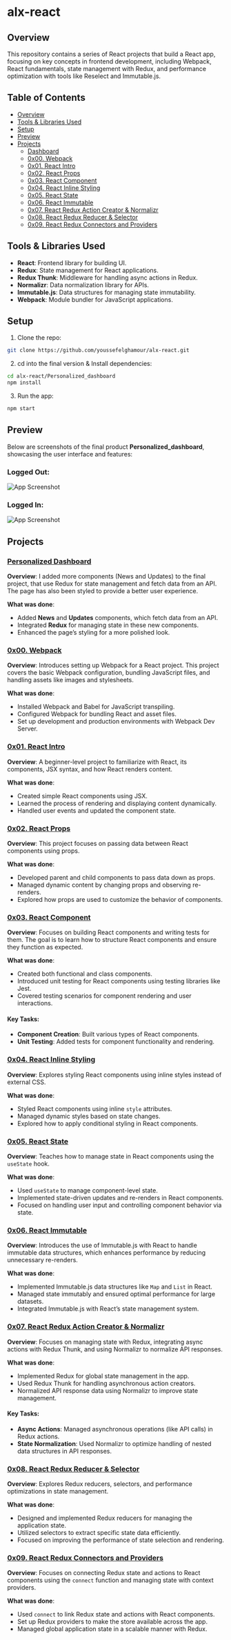 # alx-react

## Overview 

This repository contains a series of React projects that build a React app, focusing on key concepts in frontend development, including Webpack, React fundamentals, state management with Redux, and performance optimization with tools like Reselect and Immutable.js.

## Table of Contents

- [Overview](#overview)
- [Tools & Libraries Used](#tools--libraries-used)
- [Setup](#setup)
- [Preview](#preview)
- [Projects](#projects)
  - [Dashboard](#personalized-dashboard)
  - [0x00. Webpack](#0x00-webpack)
  - [0x01. React Intro](#0x01-react-intro)
  - [0x02. React Props](#0x02-react-props)
  - [0x03. React Component](#0x03-react-component)
  - [0x04. React Inline Styling](#0x04-react-inline-styling)
  - [0x05. React State](#0x05-react-state)
  - [0x06. React Immutable](#0x06-react-immutable)
  - [0x07. React Redux Action Creator & Normalizr](#0x07-react-redux-action-creator-normalizr)
  - [0x08. React Redux Reducer & Selector](#0x08-react-redux-reducer-selector)
  - [0x09. React Redux Connectors and Providers](#0x09-react-redux-connectors-and-providers)

## Tools & Libraries Used

- **React**: Frontend library for building UI.
- **Redux**: State management for React applications.
- **Redux Thunk**: Middleware for handling async actions in Redux.
- **Normalizr**: Data normalization library for APIs.
- **Immutable.js**: Data structures for managing state immutability.
- **Webpack**: Module bundler for JavaScript applications.

## Setup

1. Clone the repo:

```bash
git clone https://github.com/youssefelghamour/alx-react.git
```

2. cd into the final version & Install dependencies:
```bash
cd alx-react/Personalized_dashboard
npm install
```

3. Run the app:
```bash
npm start
```

## Preview

Below are screenshots of the final product **Personalized_dashboard**, showcasing the user interface and features:

### Logged Out:

![App Screenshot](./Personalized_dashboard/src/assets/Screenshot_loddegOut.jpeg)

### Logged In:

![App Screenshot](./Personalized_dashboard/src/assets/Screenshot_loddegIn.jpeg)

## Projects

### [Personalized Dashboard](./Personalized_dashboard/)
**Overview**: I added more components (News and Updates) to the final project, that use Redux for state management and fetch data from an API. The page has also been styled to provide a better user experience.

**What was done**:
- Added **News** and **Updates** components, which fetch data from an API.
- Integrated **Redux** for managing state in these new components.
- Enhanced the page’s styling for a more polished look.

### [0x00. Webpack](./0x00-Webpack/)
**Overview**: Introduces setting up Webpack for a React project. This project covers the basic Webpack configuration, bundling JavaScript files, and handling assets like images and stylesheets.

**What was done**:
- Installed Webpack and Babel for JavaScript transpiling.
- Configured Webpack for bundling React and asset files.
- Set up development and production environments with Webpack Dev Server.

### [0x01. React Intro](./0x01-react_intro/)
**Overview**: A beginner-level project to familiarize with React, its components, JSX syntax, and how React renders content.

**What was done**:
- Created simple React components using JSX.
- Learned the process of rendering and displaying content dynamically.
- Handled user events and updated the component state.

### [0x02. React Props](./0x02-react_props/)
**Overview**: This project focuses on passing data between React components using props.

**What was done**:
- Developed parent and child components to pass data down as props.
- Managed dynamic content by changing props and observing re-renders.
- Explored how props are used to customize the behavior of components.

### [0x03. React Component](./0x03-React_component/)
**Overview**: Focuses on building React components and writing tests for them. The goal is to learn how to structure React components and ensure they function as expected.

**What was done**:
- Created both functional and class components.
- Introduced unit testing for React components using testing libraries like Jest.
- Covered testing scenarios for component rendering and user interactions.

#### Key Tasks:
- **Component Creation**: Built various types of React components.
- **Unit Testing**: Added tests for component functionality and rendering.

### [0x04. React Inline Styling](./0x04-React_inline_styling/)
**Overview**: Explores styling React components using inline styles instead of external CSS.

**What was done**:
- Styled React components using inline `style` attributes.
- Managed dynamic styles based on state changes.
- Explored how to apply conditional styling in React components.

### [0x05. React State](./0x05-react_state/)
**Overview**: Teaches how to manage state in React components using the `useState` hook.

**What was done**:
- Used `useState` to manage component-level state.
- Implemented state-driven updates and re-renders in React components.
- Focused on handling user input and controlling component behavior via state.

### [0x06. React Immutable](./0x06-React_Immutable/)
**Overview**: Introduces the use of Immutable.js with React to handle immutable data structures, which enhances performance by reducing unnecessary re-renders.

**What was done**:
- Implemented Immutable.js data structures like `Map` and `List` in React.
- Managed state immutably and ensured optimal performance for large datasets.
- Integrated Immutable.js with React’s state management system.

### [0x07. React Redux Action Creator & Normalizr](./0x07-react_redux_action_creator_normalizr/)
**Overview**: Focuses on managing state with Redux, integrating async actions with Redux Thunk, and using Normalizr to normalize API responses.

**What was done**:
- Implemented Redux for global state management in the app.
- Used Redux Thunk for handling asynchronous action creators.
- Normalized API response data using Normalizr to improve state management.

#### Key Tasks:
- **Async Actions**: Managed asynchronous operations (like API calls) in Redux actions.
- **State Normalization**: Used Normalizr to optimize handling of nested data structures in API responses.

### [0x08. React Redux Reducer & Selector](./0x08-react_redux_reducer_selector/)
**Overview**: Explores Redux reducers, selectors, and performance optimizations in state management.

**What was done**:
- Designed and implemented Redux reducers for managing the application state.
- Utilized selectors to extract specific state data efficiently.
- Focused on improving the performance of state selection and rendering.

### [0x09. React Redux Connectors and Providers](./0x09-react_redux_connectors_and_providers/)
**Overview**: Focuses on connecting Redux state and actions to React components using the `connect` function and managing state with context providers.

**What was done**:
- Used `connect` to link Redux state and actions with React components.
- Set up Redux providers to make the store available across the app.
- Managed global application state in a scalable manner with Redux.